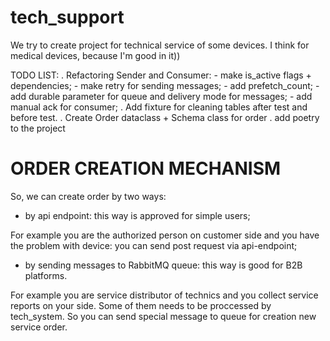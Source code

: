 # tech_support
We try to create project for technical service of some devices. I think for medical devices, because I'm good in it))

TODO LIST:
. Refactoring Sender and Consumer:
    - make is_active flags + dependencies;
    - make retry for sending messages;
    - add prefetch_count;
    - add durable parameter for queue and delivery mode for messages;
    - add manual ack for consumer;
. Add fixture for cleaning tables after test and before test.
. Create Order dataclass + Schema class for order
. add poetry to the project


# ORDER CREATION MECHANISM
So, we can create order by two ways:
- by api endpoint: this way is approved for simple users;

For example you are the authorized person on customer side and you have the problem with device: you can send post 
request via api-endpoint;

- by sending messages to RabbitMQ queue: this way is good for B2B platforms.

For example you are service distributor of technics and you collect service reports on your side. Some of them needs
to be proccessed by tech_system. So you can send special message to queue for creation new service order.
